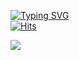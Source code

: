 [![Typing SVG](https://readme-typing-svg.herokuapp.com?font=PT+Serif&size=35&pause=1000&color=F7A6EA&random=false&width=435&lines=🐣+Sunjung-Dev's+GITHUB!+🐣)](https://git.io/typing-svg)
</br>[![Hits](https://hits.seeyoufarm.com/api/count/incr/badge.svg?url=https%3A%2F%2Fgithub.com%2Fgjbae1212%2Fhit-counter&count_bg=%23FFECF8&title_bg=%23F1F0F1&icon=&icon_color=%23F7F7F7&title=hits&edge_flat=false)](https://hits.seeyoufarm.com)

</div>

<a href="https://github.com/devxb/gitanimals">
  <img src="https://render.gitanimals.org/farms/{Sunjung-Dev}"/>
</a>


<!--
**Sunjung-Dev/Sunjung-Dev** is a ✨ _special_ ✨ repository because its `README.md` (this file) appears on your GitHub profile.

Here are some ideas to get you started:

- 🔭 I’m currently working on ...
- 🌱 I’m currently learning ...
- 👯 I’m looking to collaborate on ...
- 🤔 I’m looking for help with ...
- 💬 Ask me about ...
📫 How to reach me: ...
- 😄 Pronouns: ...
- ⚡ Fun fact: ...
-->


 </div>

